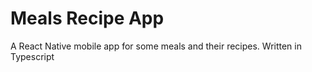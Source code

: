 # Meals Recipe App

A React Native mobile app for some meals and their recipes.
Written in Typescript
